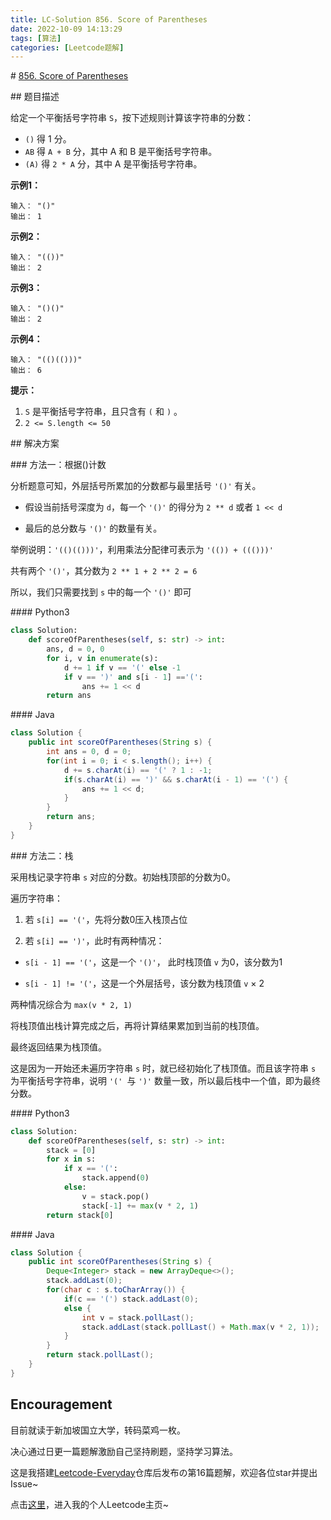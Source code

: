 ```yaml
---
title: LC-Solution 856. Score of Parentheses
date: 2022-10-09 14:13:29
tags: [算法]
categories: [Leetcode题解]
---
```


# [856. Score of Parentheses](https://leetcode.cn/problems/score-of-parentheses/)

## 题目描述

给定一个平衡括号字符串 `S`，按下述规则计算该字符串的分数：

- `()` 得 1 分。
- `AB` 得 `A + B` 分，其中 A 和 B 是平衡括号字符串。
- `(A)` 得 `2 * A` 分，其中 A 是平衡括号字符串。

**示例1：**

```
输入： "()"
输出： 1
```

**示例2：**

```
输入： "(())"
输出： 2
```

**示例3：**

```
输入： "()()"
输出： 2
```

**示例4：**

```
输入： "(()(()))"
输出： 6
```

**提示：**

1. `S` 是平衡括号字符串，且只含有 `(` 和 `)` 。
2. `2 <= S.length <= 50`

## 解决方案

### 方法一：根据()计数

分析题意可知，外层括号所累加的分数都与最里括号 `'()'` 有关。

- 假设当前括号深度为 `d`，每一个 `'()'` 的得分为 `2 ** d` 或者 `1 << d`
  
- 最后的总分数与 `'()'` 的数量有关。
  

举例说明：`'(()(()))'`，利用乘法分配律可表示为 `'(()) + ((()))'`

共有两个 `'()'`，其分数为 `2 ** 1 + 2 ** 2 = 6`

所以，我们只需要找到 `s` 中的每一个 `'()'` 即可

#### Python3

```python
class Solution:
    def scoreOfParentheses(self, s: str) -> int:
        ans, d = 0, 0
        for i, v in enumerate(s):
            d += 1 if v == '(' else -1
            if v == ')' and s[i - 1] =='(':
                ans += 1 << d
        return ans
```

#### Java

```java
class Solution {
    public int scoreOfParentheses(String s) {
        int ans = 0, d = 0;
        for(int i = 0; i < s.length(); i++) {
            d += s.charAt(i) == '(' ? 1 : -1;
            if(s.charAt(i) == ')' && s.charAt(i - 1) == '(') {
                ans += 1 << d;
            }
        }
        return ans;
    }
}
```

### 方法二：栈

采用栈记录字符串 `s` 对应的分数。初始栈顶部的分数为0。

遍历字符串：

1. 若 `s[i] == '('`，先将分数0压入栈顶占位
  
2. 若 `s[i] == ')'`，此时有两种情况：
  
  - `s[i - 1] == '('`，这是一个 `'()'`， 此时栈顶值 `v` 为0，该分数为1
    
  - `s[i - 1] != '('`，这是一个外层括号，该分数为栈顶值 `v` × 2
    
  
  两种情况综合为 `max(v * 2, 1)`
  
  将栈顶值出栈计算完成之后，再将计算结果累加到当前的栈顶值。
  

最终返回结果为栈顶值。

这是因为一开始还未遍历字符串 `s` 时，就已经初始化了栈顶值。而且该字符串 `s` 为平衡括号字符串，说明 `'(' `与 `')'` 数量一致，所以最后栈中一个值，即为最终分数。

#### Python3

```python
class Solution:
    def scoreOfParentheses(self, s: str) -> int:
        stack = [0]
        for x in s:
            if x == '(':
                stack.append(0)
            else:
                v = stack.pop()
                stack[-1] += max(v * 2, 1)
        return stack[0]
```

#### Java

```java
class Solution {
    public int scoreOfParentheses(String s) {
        Deque<Integer> stack = new ArrayDeque<>();
        stack.addLast(0);
        for(char c : s.toCharArray()) {
            if(c == '(') stack.addLast(0);
            else {
                int v = stack.pollLast();
                stack.addLast(stack.pollLast() + Math.max(v * 2, 1));
            }
        }
        return stack.pollLast();
    }
}
```

## Encouragement

目前就读于新加坡国立大学，转码菜鸡一枚。

决心通过日更一篇题解激励自己坚持刷题，坚持学习算法。

这是我搭建[Leetcode-Everyday](https://github.com/ltyzzzxxx/Leetcode-Everyday)仓库后发布の第16篇题解，欢迎各位star并提出Issue~

点击[这里](https://leetcode.cn/u/ltyzzz/)，进入我的个人Leetcode主页~